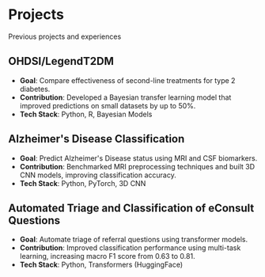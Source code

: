 # Projects

Previous projects and experiences

## OHDSI/LegendT2DM
- **Goal**: Compare effectiveness of second-line treatments for type 2 diabetes.
- **Contribution**: Developed a Bayesian transfer learning model that improved predictions on small datasets by up to 50%.
- **Tech Stack**: Python, R, Bayesian Models

## Alzheimer's Disease Classification
- **Goal**: Predict Alzheimer's Disease status using MRI and CSF biomarkers.
- **Contribution**: Benchmarked MRI preprocessing techniques and built 3D CNN models, improving classification accuracy.
- **Tech Stack**: Python, PyTorch, 3D CNN

## Automated Triage and Classification of eConsult Questions
- **Goal**: Automate triage of referral questions using transformer models.
- **Contribution**: Improved classification performance using multi-task learning, increasing macro F1 score from 0.63 to 0.81.
- **Tech Stack**: Python, Transformers (HuggingFace)